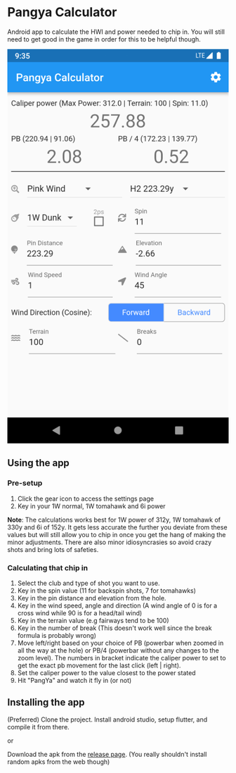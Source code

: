 # Pangya Calculator

Android app to calculate the HWI and power needed to chip in. You will still need to get good in the game in order for this to be helpful though.

![pangya](docs/pangya_calculator.png)

## Using the app
### Pre-setup
1. Click the gear icon to access the settings page
2. Key in your 1W normal, 1W tomahawk and 6i power

**Note**: The calculations works best for 1W power of 312y, 1W tomahawk of 330y and 6i of 152y. It gets less accurate the further you deviate from these values but will still allow you to chip in once you get the hang of making the minor adjustments. There are also minor idiosyncrasies so avoid crazy shots and bring lots of safeties.

### Calculating that chip in
1. Select the club and type of shot you want to use.
2. Key in the spin value (11 for backspin shots, 7 for tomahawks)
3. Key in the pin distance and elevation from the hole.
4. Key in the wind speed, angle and direction (A wind angle of 0 is for a cross wind while 90 is for a head/tail wind)
5. Key in the terrain value (e.g fairways tend to be 100)
6. Key in the number of break (This doesn't work well since the break formula is probably wrong)
7. Move left/right based on your choice of PB (powerbar when zoomed in all the way at the hole) or PB/4 (powerbar without any changes to the zoom level). The numbers in bracket indicate the caliper power to set to get the exact pb movement for the last click (left | right).
8. Set the caliper power to the value closest to the power stated
9. Hit "PangYa" and watch it fly in (or not)

## Installing the app
(Preferred) Clone the project. Install android studio, setup flutter, and compile it from there.

or

Download the apk from the [release page](https://gitlab.com/xianbin.yong13/pangya-calculator/-/releases). (You really shouldn't install random apks from the web though)

